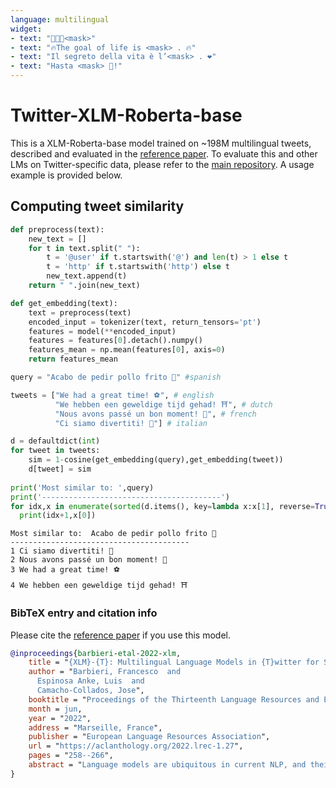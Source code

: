 ```yaml
---
language: multilingual
widget:
- text: "🤗🤗🤗<mask>"
- text: "🔥The goal of life is <mask> . 🔥"
- text: "Il segreto della vita è l’<mask> . ❤️"
- text: "Hasta <mask> 👋!"
---
```



# Twitter-XLM-Roberta-base
This is a XLM-Roberta-base model trained on ~198M multilingual tweets, described and evaluated in the [reference paper](https://arxiv.org/abs/2104.12250). To evaluate this and other LMs on Twitter-specific data, please refer to the [main repository](https://github.com/cardiffnlp/xlm-t). A usage example is provided below. 

## Computing tweet similarity

```python
def preprocess(text):
    new_text = []
    for t in text.split(" "):
        t = '@user' if t.startswith('@') and len(t) > 1 else t
        t = 'http' if t.startswith('http') else t
        new_text.append(t)
    return " ".join(new_text)

def get_embedding(text):
    text = preprocess(text)
    encoded_input = tokenizer(text, return_tensors='pt')
    features = model(**encoded_input)
    features = features[0].detach().numpy() 
    features_mean = np.mean(features[0], axis=0) 
    return features_mean

query = "Acabo de pedir pollo frito 🐣" #spanish

tweets = ["We had a great time! ⚽️", # english
          "We hebben een geweldige tijd gehad! ⛩", # dutch
          "Nous avons passé un bon moment! 🎥", # french
          "Ci siamo divertiti! 🍝"] # italian

d = defaultdict(int)
for tweet in tweets:
    sim = 1-cosine(get_embedding(query),get_embedding(tweet))
    d[tweet] = sim
    
print('Most similar to: ',query)
print('----------------------------------------')
for idx,x in enumerate(sorted(d.items(), key=lambda x:x[1], reverse=True)):
  print(idx+1,x[0])
```
```
Most similar to:  Acabo de pedir pollo frito 🐣
----------------------------------------
1 Ci siamo divertiti! 🍝
2 Nous avons passé un bon moment! 🎥
3 We had a great time! ⚽️
4 We hebben een geweldige tijd gehad! ⛩
```

### BibTeX entry and citation info

Please cite the [reference paper](https://aclanthology.org/2022.lrec-1.27/) if you use this model.

```bibtex
@inproceedings{barbieri-etal-2022-xlm,
    title = "{XLM}-{T}: Multilingual Language Models in {T}witter for Sentiment Analysis and Beyond",
    author = "Barbieri, Francesco  and
      Espinosa Anke, Luis  and
      Camacho-Collados, Jose",
    booktitle = "Proceedings of the Thirteenth Language Resources and Evaluation Conference",
    month = jun,
    year = "2022",
    address = "Marseille, France",
    publisher = "European Language Resources Association",
    url = "https://aclanthology.org/2022.lrec-1.27",
    pages = "258--266",
    abstract = "Language models are ubiquitous in current NLP, and their multilingual capacity has recently attracted considerable attention. However, current analyses have almost exclusively focused on (multilingual variants of) standard benchmarks, and have relied on clean pre-training and task-specific corpora as multilingual signals. In this paper, we introduce XLM-T, a model to train and evaluate multilingual language models in Twitter. In this paper we provide: (1) a new strong multilingual baseline consisting of an XLM-R (Conneau et al. 2020) model pre-trained on millions of tweets in over thirty languages, alongside starter code to subsequently fine-tune on a target task; and (2) a set of unified sentiment analysis Twitter datasets in eight different languages and a XLM-T model trained on this dataset.",
}
